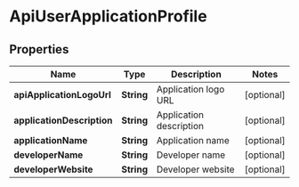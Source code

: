 

# ApiUserApplicationProfile


## Properties

| Name | Type | Description | Notes |
|------------ | ------------- | ------------- | -------------|
|**apiApplicationLogoUrl** | **String** | Application logo URL |  [optional] |
|**applicationDescription** | **String** | Application description |  [optional] |
|**applicationName** | **String** | Application name |  [optional] |
|**developerName** | **String** | Developer name |  [optional] |
|**developerWebsite** | **String** | Developer website |  [optional] |




